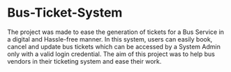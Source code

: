# Bus-Ticket-System
The project was made to ease the generation of tickets for a Bus Service in a digital and Hassle-free manner. In this system, users can easily book, cancel and update bus tickets which can be accessed by a System Admin only with a valid login credential. The aim of this project was to help bus vendors in their ticketing system and ease their work.
